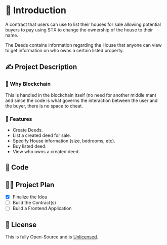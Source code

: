 # 👋 Introduction

A contract that users can use to list their houses for sale allowing potential
buyers to pay using STX to change the ownership of the house to their name.

The Deeds contains information regarding the House that anyone can view to
get information on who owns a certain listed property.

## ✍️ Project Description

### 🤔 Why Blockchain

This is handled in the blockchain itself (no need for another middle man)
and since the code is what governs the interaction between the user and the
buyer, there is no space to cheat.

### 🤩 Features

- Create Deeds.
- List a created deed for sale.
- Specify House information (size, bedrooms, etc).
- Buy listed deed.
- View who owns a created deed.

## 🤖 Code

## 👨‍🔧 Project Plan

- [x] Finalize the Idea
- [ ] Build the Contract(s)
- [ ] Build a Frontend Application

## 🤝 License

This is fully Open-Source and is [Unlicensed](https://unlicense.org/).
